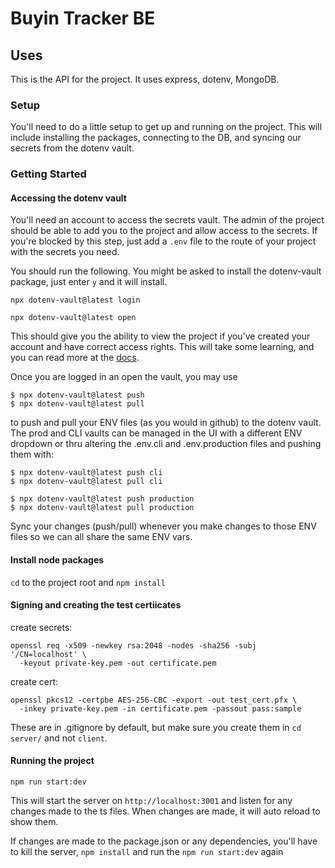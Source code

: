 # Buyin Tracker BE

## Uses
This is the API for the project. It uses express, dotenv, MongoDB.

### Setup
You'll need to do a little setup to get up and running on the project. This will include installing the packages, connecting to the DB, and syncing our secrets from the dotenv vault.


### Getting Started


#### Accessing the dotenv vault 
You'll need an account to access the secrets vault. The admin of the project should be able to add you to the project and allow access to the secrets. If you're blocked by this step, just add a `.env` file to the route of your project with the secrets you need.

You should run the following. You might be asked to install the dotenv-vault package, just enter `y` and it will install.

`npx dotenv-vault@latest login`

`npx dotenv-vault@latest open`

This should give you the ability to view the project if you've created your account and have correct access rights. This will take some learning, and you can read more at the [docs](https://www.dotenv.org/docs/quickstart/sync#log-in-env-vault).

Once you are logged in an open the vault, you may use

```
$ npx dotenv-vault@latest push
$ npx dotenv-vault@latest pull
```

to push and pull your ENV files (as you would in github) to the dotenv vault. The prod and CLI vaults can be managed in the UI with a different ENV dropdown or thru altering the .env.cli and .env.production files and pushing them with:

```
$ npx dotenv-vault@latest push cli
$ npx dotenv-vault@latest pull cli

$ npx dotenv-vault@latest push production
$ npx dotenv-vault@latest pull production
```

Sync your changes (push/pull) whenever you make changes to those ENV files so we can all share the same ENV vars.

#### Install node packages
`cd` to the project root and `npm install`

#### Signing and creating the test certiicates
create secrets:
```
openssl req -x509 -newkey rsa:2048 -nodes -sha256 -subj '/CN=localhost' \
  -keyout private-key.pem -out certificate.pem
```

create cert:
```
openssl pkcs12 -certpbe AES-256-CBC -export -out test_cert.pfx \
  -inkey private-key.pem -in certificate.pem -passout pass:sample
```

These are in .gitignore by default, but make sure you create them in `cd server/` and not `client`.

#### Running the project
`npm run start:dev`

This will start the server on `http://localhost:3001` and listen for any changes made to the ts files. When changes are made, it will auto reload to show them.

If changes are made to the package.json or any dependencies, you'll have to kill the server, `npm install` and run the `npm run start:dev` again